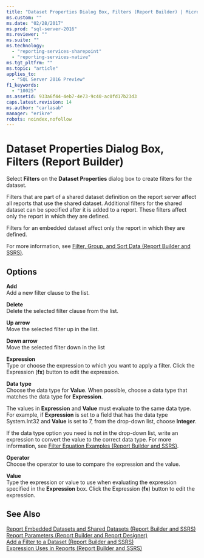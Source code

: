 ```yaml
---
title: "Dataset Properties Dialog Box, Filters (Report Builder) | Microsoft Docs"
ms.custom: ""
ms.date: "02/28/2017"
ms.prod: "sql-server-2016"
ms.reviewer: ""
ms.suite: ""
ms.technology: 
  - "reporting-services-sharepoint"
  - "reporting-services-native"
ms.tgt_pltfrm: ""
ms.topic: "article"
applies_to: 
  - "SQL Server 2016 Preview"
f1_keywords: 
  - "10025"
ms.assetid: 933a6f44-4eb7-4e73-9c40-ac0fd17b23d3
caps.latest.revision: 14
ms.author: "carlasab"
manager: "erikre"
robots: noindex,nofollow
---
```

# Dataset Properties Dialog Box, Filters (Report Builder)
  Select **Filters** on the **Dataset Properties** dialog box to create filters for the dataset.  
  
 Filters that are part of a shared dataset definition on the report server affect all reports that use the shared dataset. Additional filters for the shared dataset can be specified after it is added to a report. These filters affect only the report in which they are defined.  
  
 Filters for an embedded dataset affect only the report in which they are defined.  
  
 For more information, see [Filter, Group, and Sort Data &#40;Report Builder and SSRS&#41;](../reporting-services/report-design/filter-group-and-sort-data-report-builder-and-ssrs.md).  
  
## Options  
 **Add**  
 Add a new filter clause to the list.  
  
 **Delete**  
 Delete the selected filter clause from the list.  
  
 **Up arrow**  
 Move the selected filter up in the list.  
  
 **Down arrow**  
 Move the selected filter down in the list  
  
 **Expression**  
 Type or choose the expression to which you want to apply a filter. Click the Expression (**fx**) button to edit the expression.  
  
 **Data type**  
 Choose the data type for **Value**. When possible, choose a data type that matches the data type for **Expression**.  
  
 The values in **Expression** and **Value** must evaluate to the same data type. For example, if **Expression** is set to a field that has the data type System.Int32 and **Value** is set to 7, from the drop-down list, choose **Integer**.  
  
 If the data type option you need is not in the drop-down list, write an expression to convert the value to the correct data type. For more information, see [Filter Equation Examples &#40;Report Builder and SSRS&#41;](../reporting-services/report-design/filter-equation-examples-report-builder-and-ssrs.md).  
  
 **Operator**  
 Choose the operator to use to compare the expression and the value.  
  
 **Value**  
 Type the expression or value to use when evaluating the expression specified in the **Expression** box. Click the Expression (**fx**) button to edit the expression.  
  
## See Also  
 [Report Embedded Datasets and Shared Datasets &#40;Report Builder and SSRS&#41;](../reporting-services/report-data/report-embedded-datasets-and-shared-datasets-report-builder-and-ssrs.md)   
 [Report Parameters &#40;Report Builder and Report Designer&#41;](../reporting-services/report-design/report-parameters-report-builder-and-report-designer.md)   
 [Add a Filter to a Dataset &#40;Report Builder and SSRS&#41;](../reporting-services/report-data/add-a-filter-to-a-dataset-report-builder-and-ssrs.md)   
 [Expression Uses in Reports &#40;Report Builder and SSRS&#41;](../reporting-services/report-design/expression-uses-in-reports-report-builder-and-ssrs.md)  
  
  